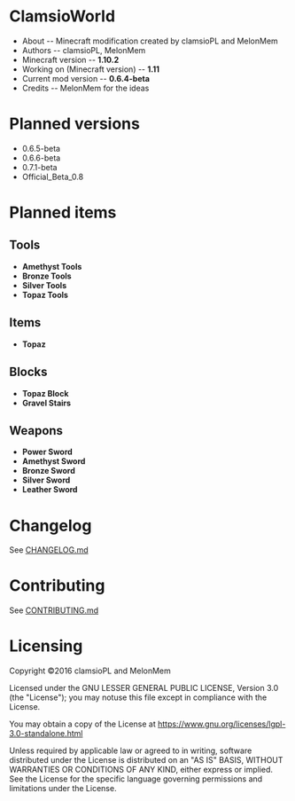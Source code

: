 # ClamsioWorld
* About -- Minecraft modification created by clamsioPL and MelonMem
* Authors -- clamsioPL, MelonMem
* Minecraft version -- **1.10.2**
* Working on (Minecraft version) -- **1.11**
* Current mod version -- **0.6.4-beta**
* Credits -- MelonMem for the ideas

# Planned versions
* 0.6.5-beta
* 0.6.6-beta
* 0.7.1-beta
* Official_Beta_0.8

# Planned items
## Tools
* **Amethyst Tools**
* **Bronze Tools**
* **Silver Tools**
* **Topaz Tools**

## Items
* **Topaz**

## Blocks
* **Topaz Block**
* **Gravel Stairs**

## Weapons
* **Power Sword**
* **Amethyst Sword**
* **Bronze Sword**
* **Silver Sword**
* **Leather Sword**

<!--
## Achievements
-->

<!--
## Structures
-->

<!--
## Biomes
-->

# Changelog
See [CHANGELOG.md](CHANGELOG.md)

# Contributing
See [CONTRIBUTING.md](CONTRIBUTING.md)

# Licensing
Copyright &copy;2016 clamsioPL and MelonMem

Licensed under the GNU LESSER GENERAL PUBLIC LICENSE, Version 3.0 (the "License");
you may notuse this file except in compliance with the License.

You may obtain a copy of the License at https://www.gnu.org/licenses/lgpl-3.0-standalone.html

Unless required by applicable law or agreed to in writing, software distributed under 
the License is distributed on an "AS IS" BASIS, WITHOUT WARRANTIES OR CONDITIONS
OF ANY KIND, either express or implied.
See the License for the specific language governing
permissions and limitations under the License.
